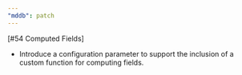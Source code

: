 ```yaml
---
"mddb": patch
---
```


[#54 Computed Fields]
- Introduce a configuration parameter to support the inclusion of a custom function for computing fields.
